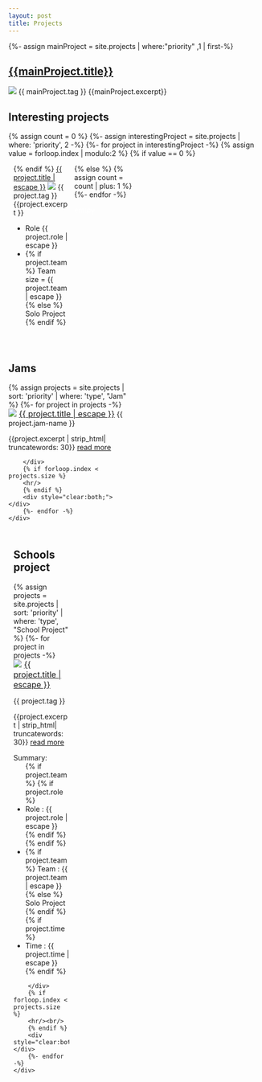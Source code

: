 ```yaml
---
layout: post
title: Projects
---
```

{%- assign mainProject = site.projects | where:"priority" ,1 | first-%}
<div class="box" style="margin-bottom: 20px;">
<h2><a href="{{ mainProject.url | relative_url }}">{{mainProject.title}}</a></h2>
<a href="{{ mainProject.url | relative_url }}"><img src="/assets/images/{{mainProject.thumbnail}}"></a>
<span class="post-meta">{{ mainProject.tag }}</span>
{{mainProject.excerpt}}
</div>

<div class="box">
<h2>Interesting projects</h2>

{% assign count = 0 %}
{%- assign interestingProject = site.projects | where: 'priority', 2 -%}
{%- for project in interestingProject -%}
	{% assign value = forloop.index | modulo:2 %}
	{% if value == 0 %} <!-- right -->
	<div style="float: left; width: 50%; padding:0px 0px 0px 10px; box-sizing:border-box;">
	{% else %} <!-- left -->
	<div style="float: left; width: 50%; padding:0px 10px 0px 0px; box-sizing:border-box;">
	{% endif %}
		<a class="post-link" href="{{ project.url | relative_url }}">{{ project.title | escape }}</a>
		<a href="{{ project.url | relative_url }}"><img src="/assets/images/{{project.thumbnail}}"></a>
		<span class="post-meta">{{ project.tag }}</span>
		{{project.excerpt }}
		<ul>
			<li>Role {{ project.role | escape }} </li>
			<li>
			{% if project.team %}
				Team size = {{ project.team | escape }}
			{% else %}
				Solo Project
			{% endif %}
			</li>
			<br/>
		</ul>
	</div>
	{% assign count = count | plus: 1 %}
{%- endfor -%}
<div style="color:white">emtpy</div>
</div>

<div style="clear:both;"></div>
<div style="float: left; width: 50%; padding-right: 10px; padding-top: 10px; box-sizing:border-box; ">
	<div class="box">
		<h2>Jams</h2>
		{% assign projects = site.projects | sort: 'priority' | where: 'type', "Jam" %}
		{%- for project in projects -%}
		<div style="margin-bottom: 10px;">
			<a href="{{ project.url | relative_url }}"><img src="/assets/images/{{project.thumbnail}}" style="float: left; max-width: 40%; padding-right: 5px"></a>
			<a style="font-size:16px;" class="post-link" href="{{ project.url | relative_url }}">{{ project.title | escape }}</a>
			<span class="post-meta">{{ project.jam-name }}</span>
			<p style="clear:both;">{{project.excerpt | strip_html| truncatewords: 30}} <a href="{{ project.url | relative_url }}">read more</a></p>
			
		</div>
		{% if forloop.index < projects.size %}
		<hr/>
		{% endif %}
		<div style="clear:both;"></div>
		{%- endfor -%}
	</div>
</div>
<div style="float: left; width: 50%; padding-left: 10px; padding-top: 10px; box-sizing:border-box; ">
	<div class="box">
	<h2>Schools project</h2>
	{% assign projects = site.projects | sort: 'priority' | where: 'type', "School Project" %}
	{%- for project in projects -%}
		<div style="margin-bottom: 10px;">
			<a href="{{ project.url | relative_url }}"><img src="/assets/images/{{project.thumbnail}}" style="float: left;max-width: 40%; padding-right: 5px"></a>
			<a style="font-size:16px;" class="post-link" href="{{ project.url | relative_url }}">{{ project.title | escape }}</a>
			<p class="post-meta">{{ project.tag }}</p>
			<p style="clear:both;">{{project.excerpt | strip_html| truncatewords: 30}} <a href="{{ project.url | relative_url }}">read more</a></p>
			<span class="post-meta">Summary:</span>
			<ul class="post-meta" style="clear:both; margin-top: 0px;">
				{% if project.team %}
				{% if project.role %}
				<li>Role : {{ project.role | escape }} </li>
				{% endif %}
				{% endif %}
				<li>
				{% if project.team %}
					Team : {{ project.team | escape }}
				{% else %}
					Solo Project
				{% endif %}
				</li>
				{% if project.time %}
				<li>Time : {{ project.time | escape }}</li>
				{% endif %}
			</ul>
			
		</div>
		{% if forloop.index < projects.size %}
		<hr/><br/>
		{% endif %}
		<div style="clear:both;"></div>
		{%- endfor -%}
	</div>
</div>
<div style="clear:both;"></div>